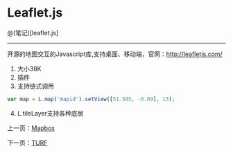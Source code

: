 Leaflet.js
====================

@(笔记)[leaflet.js]

-------------------

开源的地图交互的Javascript库,支持桌面、移动端，官网：http://leafletjs.com/

1. 大小38K
2. 插件
3. 支持链式调用
```js
var map = L.map('mapid').setView([51.505, -0.09], 13);
```
4. L.tileLayer支持各种底层



上一页：[Mapbox](https://github.com/lhywell/book/blob/master/map/1.2README.md)

下一页：[TURF](https://github.com/lhywell/book/blob/master/map/1.4README.md)
